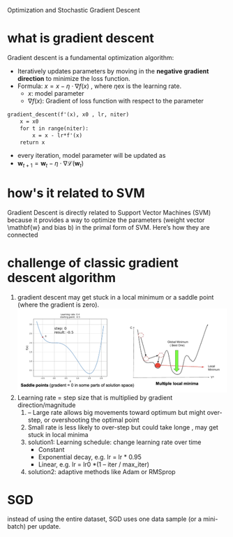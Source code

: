 Optimization and Stochastic Gradient Descent
# what is gradient descent
Gradient descent is a fundamental optimization algorithm:
* Iteratively updates parameters by moving in the **negative gradient direction** to minimize the loss function.
* Formula:  $x = x - \eta \cdot \nabla f(x)$ , where $\eta$ex is the learning rate.
  * $x$: model parameter
  * $\nabla f(x)$: Gradient of loss function with respect to the parameter
```
gradient_descent(f'(x), x0 , lr, niter)
    x = x0
    for t in range(niter):
        x = x - lr*f'(x)
    return x
```
* every iteration, model parameter will be updated as
* $\mathbf{w}_{t+1} = \mathbf{w}_t - \eta \cdot \nabla \mathcal{L}(\mathbf{w}_t)$
# how's it related to SVM
Gradient Descent is directly related to Support Vector Machines (SVM) because it provides a way to optimize the parameters (weight vector \mathbf{w} and bias b) in the primal form of SVM. Here’s how they are connected
# challenge of classic gradient descent algorithm
1. gradient descent may get stuck in a local minimum or a saddle point (where the gradient is zero).<img src = "../assets/gradientDescent/saddlepoint.png"/>
2. Learning rate = step size that is multiplied by gradient direction/magnitude
   1. – Large rate allows big movements toward optimum but might over-step, or overshooting the optimal point
   2. Small rate is less likely to over-step but could take longe , may get stuck in local minima
   3. solution1: Learning schedule: change learning rate over time
      - Constant
      - Exponential decay, e.g. lr = lr * 0.95
      - Linear, e.g. lr = lr0 *(1 – iter / max_iter)
   4. solution2:  adaptive methods like Adam or RMSprop
# SGD
instead of using the entire dataset, SGD uses one data sample (or a mini-batch) per update.